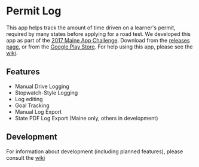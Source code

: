 # Permit Log
This app helps track the amount of time driven on a learner's permit, required by many states before applying for a road test. We developed this app as part of the [2017 Maine App Challenge](https://www.tylertech.com/maine-app-challenge-2017). Download from the [releases page](https://github.com/brianjaustin/permitlog/releases), or from the [Google Play Store](https://play.google.com/store/apps/details?id=team.tr.permitlog). For help using this app, please see the [wiki](https://github.com/brianjaustin/permitlog-android/wiki/Usage).

## Features
* Manual Drive Logging
* Stopwatch-Style Logging
* Log editing
* Goal Tracking
* Manual Log Export
* State PDF Log Export (Maine only, others in development)

## Development
For information about development (including planned features), please consult the [wiki](https://github.com/brianjaustin/permitlog-android/wiki)
